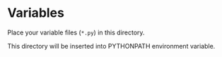 # Variables

Place your variable files (`*.py`) in this directory.

This directory will be inserted into PYTHONPATH environment variable.
